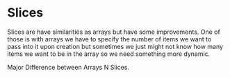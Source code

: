 # Slices

Slices are have similarities as arrays but have some improvements. One of those is with arrays we have to specify the number of items we want to pass into it upon creation but sometimes we just might not know how many items we want to be in the array so we need something more dynamic.

Major Difference between Arrays N Slices.

